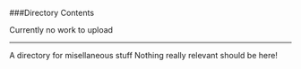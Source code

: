 ###Directory Contents

Currently no work to upload

***

A directory for misellaneous stuff
Nothing really relevant should be here!

